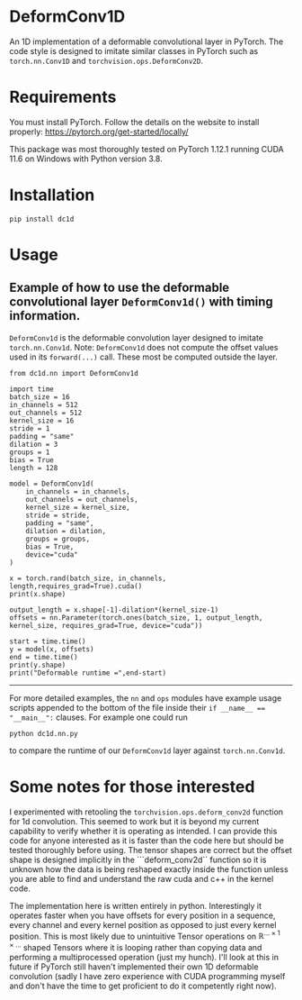 # DeformConv1D
An 1D implementation of a deformable convolutional layer in PyTorch. The code style is designed to imitate similar classes in PyTorch such as ```torch.nn.Conv1D``` and ```torchvision.ops.DeformConv2D```.

# Requirements
You must install PyTorch. Follow the details on the website to install properly: https://pytorch.org/get-started/locally/

This package was most thoroughly tested on PyTorch 1.12.1 running CUDA 11.6 on Windows with Python version 3.8.

# Installation
```
pip install dc1d
```

# Usage
## Example of how to use the deformable convolutional layer ```DeformConv1d()``` with timing information.
```DeformConv1d``` is the deformable convolution layer designed to imitate ```torch.nn.Conv1d```.
Note: ```DeformConv1d``` does not compute the offset values used in its ```forward(...)``` call. These most be computed outside the layer.

```
from dc1d.nn import DeformConv1d

import time
batch_size = 16
in_channels = 512
out_channels = 512
kernel_size = 16
stride = 1
padding = "same"
dilation = 3
groups = 1
bias = True
length = 128

model = DeformConv1d(
    in_channels = in_channels,
    out_channels = out_channels,
    kernel_size = kernel_size,
    stride = stride,
    padding = "same",
    dilation = dilation,
    groups = groups,
    bias = True,
    device="cuda"
)

x = torch.rand(batch_size, in_channels, length,requires_grad=True).cuda()
print(x.shape)

output_length = x.shape[-1]-dilation*(kernel_size-1)
offsets = nn.Parameter(torch.ones(batch_size, 1, output_length, kernel_size, requires_grad=True, device="cuda"))

start = time.time()
y = model(x, offsets)
end = time.time()
print(y.shape)
print("Deformable runtime =",end-start)
```
---
For more detailed examples, the ```nn``` and ```ops``` modules have example usage scripts appended to the bottom of the file inside their ```if __name__ == "__main__":``` clauses. For example one could run 
```
python dc1d.nn.py
```
to compare the runtime of our ```DeformConv1d``` layer against ```torch.nn.Conv1d```.

# Some notes for those interested
I experimented with retooling the ```torchvision.ops.deform_conv2d``` function for 1d convolution. This seemed to work but it is beyond my current capability to verify whether it is operating as intended. I can provide this code for anyone interested as it is faster than the code here but should be tested thoroughly before using. The tensor shapes are correct but the offset shape is designed implicitly in the ```deform_conv2d`` function so it is unknown how the data is being reshaped exactly inside the function unless you are able to find and understand the raw cuda and c++ in the kernel code.

The implementation here is written entirely in python. Interestingly it operates faster when you have offsets for every position in a sequence, every channel and every kernel position as opposed to just every kernel position. This is most likely due to unintuitive Tensor operations on $\mathbb{R}^{\ldots \times 1 \times \ldots}$ shaped Tensors where it is looping rather than copying data and performing a multiprocessed operation (just my hunch). I'll look at this in future if PyTorch still haven't implemented their own 1D deformable convolution (sadly I have zero experience with CUDA programming myself and don't have the time to get proficient to do it competently right now).

